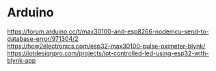 # Arduino  
https://forum.arduino.cc/t/max30100-and-esp8266-nodemcu-send-to-database-error/971304/2  
https://how2electronics.com/esp32-max30100-pulse-oximeter-blynk/
https://iotdesignpro.com/projects/iot-controlled-led-using-esp32-with-blynk-app
  
